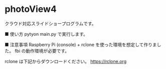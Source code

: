 # photoView4
クラウド対応スライドショープログラムです。

■ 使い方
pytyon main.py
で実行します。

■ 注意事項
Raspberry Pi (console) + rclone を使った環境を想定して作りました。
fbi の動作環境が必要です。

rclone は下記からダウンロードください。
https://rclone.org
